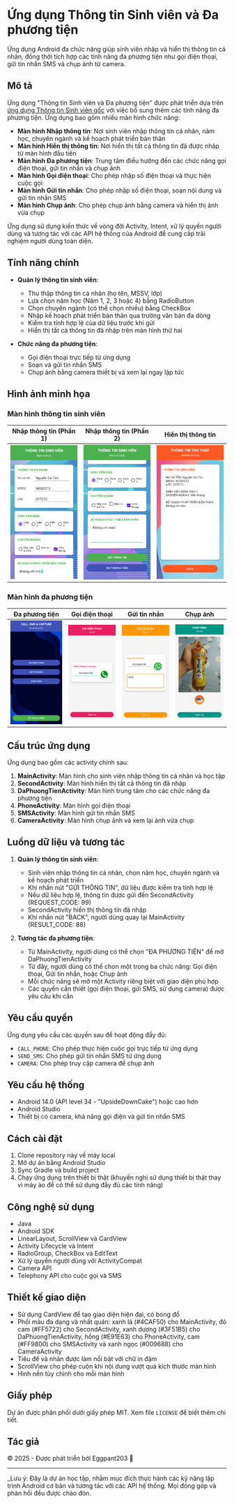 # Ứng dụng Thông tin Sinh viên và Đa phương tiện

Ứng dụng Android đa chức năng giúp sinh viên nhập và hiển thị thông tin cá nhân, đồng thời tích hợp các tính năng đa phương tiện như gọi điện thoại, gửi tin nhắn SMS và chụp ảnh từ camera.

## Mô tả

Ứng dụng "Thông tin Sinh viên và Đa phương tiện" được phát triển dựa trên [ứng dụng Thông tin Sinh viên gốc](https://github.com/Eggplant203/Nhap-thong-tin-sinh-vien) với việc bổ sung thêm các tính năng đa phương tiện. Ứng dụng bao gồm nhiều màn hình chức năng:

- **Màn hình Nhập thông tin**: Nơi sinh viên nhập thông tin cá nhân, năm học, chuyên ngành và kế hoạch phát triển bản thân
- **Màn hình Hiển thị thông tin**: Nơi hiển thị tất cả thông tin đã được nhập từ màn hình đầu tiên
- **Màn hình Đa phương tiện**: Trung tâm điều hướng đến các chức năng gọi điện thoại, gửi tin nhắn và chụp ảnh
- **Màn hình Gọi điện thoại**: Cho phép nhập số điện thoại và thực hiện cuộc gọi
- **Màn hình Gửi tin nhắn**: Cho phép nhập số điện thoại, soạn nội dung và gửi tin nhắn SMS
- **Màn hình Chụp ảnh**: Cho phép chụp ảnh bằng camera và hiển thị ảnh vừa chụp

Ứng dụng sử dụng kiến thức về vòng đời Activity, Intent, xử lý quyền người dùng và tương tác với các API hệ thống của Android để cung cấp trải nghiệm người dùng toàn diện.

## Tính năng chính

- **Quản lý thông tin sinh viên**:
  - Thu thập thông tin cá nhân (họ tên, MSSV, lớp)
  - Lựa chọn năm học (Năm 1, 2, 3 hoặc 4) bằng RadioButton
  - Chọn chuyên ngành (có thể chọn nhiều) bằng CheckBox
  - Nhập kế hoạch phát triển bản thân qua trường văn bản đa dòng
  - Kiểm tra tính hợp lệ của dữ liệu trước khi gửi
  - Hiển thị tất cả thông tin đã nhập trên màn hình thứ hai

- **Chức năng đa phương tiện**:
  - Gọi điện thoại trực tiếp từ ứng dụng
  - Soạn và gửi tin nhắn SMS
  - Chụp ảnh bằng camera thiết bị và xem lại ngay lập tức

## Hình ảnh minh họa

### Màn hình thông tin sinh viên

| Nhập thông tin (Phần 1) | Nhập thông tin (Phần 2) | Hiển thị thông tin |
|:-------------:|:----------------:|:----------------:|
| <img src="picture/main_1.png" width="250" alt="Màn hình nhập thông tin phần 1"> | <img src="picture/main_2.png" width="250" alt="Màn hình nhập thông tin phần 2"> | <img src="picture/second.png" width="250" alt="Màn hình hiển thị thông tin"> |

### Màn hình đa phương tiện

| Đa phương tiện | Gọi điện thoại | Gửi tin nhắn | Chụp ảnh |
|:-------------:|:----------------:|:----------------:|:----------------:|
| <img src="picture/daPhuongTien.png" width="200" alt="Màn hình đa phương tiện"> | <img src="picture/goi.png" width="200" alt="Màn hình gọi điện thoại"> | <img src="picture/tinNhan.png" width="200" alt="Màn hình gửi tin nhắn"> | <img src="picture/camera.png" width="200" alt="Màn hình chụp ảnh"> |

## Cấu trúc ứng dụng

Ứng dụng bao gồm các activity chính sau:

1. **MainActivity**: Màn hình cho sinh viên nhập thông tin cá nhân và học tập
2. **SecondActivity**: Màn hình hiển thị tất cả thông tin đã nhập
3. **DaPhuongTienActivity**: Màn hình trung tâm cho các chức năng đa phương tiện
4. **PhoneActivity**: Màn hình gọi điện thoại
5. **SMSActivity**: Màn hình gửi tin nhắn SMS
6. **CameraActivity**: Màn hình chụp ảnh và xem lại ảnh vừa chụp

## Luồng dữ liệu và tương tác

1. **Quản lý thông tin sinh viên**:
   - Sinh viên nhập thông tin cá nhân, chọn năm học, chuyên ngành và kế hoạch phát triển
   - Khi nhấn nút "GỬI THÔNG TIN", dữ liệu được kiểm tra tính hợp lệ
   - Nếu dữ liệu hợp lệ, thông tin được gửi đến SecondActivity (REQUEST_CODE: 99)
   - SecondActivity hiển thị thông tin đã nhập
   - Khi nhấn nút "BACK", người dùng quay lại MainActivity (RESULT_CODE: 88)

2. **Tương tác đa phương tiện**:
   - Từ MainActivity, người dùng có thể chọn "ĐA PHƯƠNG TIỆN" để mở DaPhuongTienActivity
   - Từ đây, người dùng có thể chọn một trong ba chức năng: Gọi điện thoại, Gửi tin nhắn, hoặc Chụp ảnh
   - Mỗi chức năng sẽ mở một Activity riêng biệt với giao diện phù hợp
   - Các quyền cần thiết (gọi điện thoại, gửi SMS, sử dụng camera) được yêu cầu khi cần

## Yêu cầu quyền

Ứng dụng yêu cầu các quyền sau để hoạt động đầy đủ:
- `CALL_PHONE`: Cho phép thực hiện cuộc gọi trực tiếp từ ứng dụng
- `SEND_SMS`: Cho phép gửi tin nhắn SMS từ ứng dụng
- `CAMERA`: Cho phép truy cập camera để chụp ảnh

## Yêu cầu hệ thống

- Android 14.0 (API level 34 - "UpsideDownCake") hoặc cao hơn
- Android Studio
- Thiết bị có camera, khả năng gọi điện và gửi tin nhắn SMS

## Cách cài đặt

1. Clone repository này về máy local
2. Mở dự án bằng Android Studio
3. Sync Gradle và build project
4. Chạy ứng dụng trên thiết bị thật (khuyến nghị sử dụng thiết bị thật thay vì máy ảo để có thể sử dụng đầy đủ các tính năng)

## Công nghệ sử dụng

- Java
- Android SDK
- LinearLayout, ScrollView và CardView
- Activity Lifecycle và Intent
- RadioGroup, CheckBox và EditText
- Xử lý quyền người dùng với ActivityCompat
- Camera API
- Telephony API cho cuộc gọi và SMS

## Thiết kế giao diện

- Sử dụng CardView để tạo giao diện hiện đại, có bóng đổ
- Phối màu đa dạng và nhất quán: xanh lá (#4CAF50) cho MainActivity, đỏ cam (#FF5722) cho SecondActivity, xanh dương (#3F51B5) cho DaPhuongTienActivity, hồng (#E91E63) cho PhoneActivity, cam (#FF9800) cho SMSActivity và xanh ngọc (#009688) cho CameraActivity
- Tiêu đề và nhãn được làm nổi bật với chữ in đậm
- ScrollView cho phép cuộn khi nội dung vượt quá kích thước màn hình
- Hình nền tùy chỉnh cho mỗi màn hình

## Giấy phép

Dự án được phân phối dưới giấy phép MIT. Xem file `LICENSE` để biết thêm chi tiết.

## Tác giả

© 2025 - Được phát triển bởi Eggpant203 🍆

---

_Lưu ý: Đây là dự án học tập, nhằm mục đích thực hành các kỹ năng lập trình Android cơ bản và tương tác với các API hệ thống. Mọi đóng góp và phản hồi đều được chào đón.